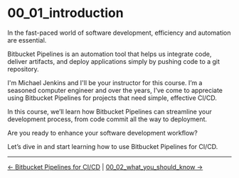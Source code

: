 # 00_01_introduction

In the fast-paced world of software development, efficiency and automation are essential.

Bitbucket Pipelines is an automation tool that helps us integrate code, deliver artifacts, and deploy applications simply by pushing code to a git repository.

I'm Michael Jenkins and I'll be your instructor for this course. I’m a seasoned computer engineer and over the years, I’ve come to appreciate using  Bitbucket Pipelines for projects that need simple, effective CI/CD.

In this course, we’ll learn how Bitbucket Pipelines can streamline your development process, from code commit all the way to deployment.

Are you ready to enhance your software development workflow?

Let’s dive in and start learning how to use Bitbucket Pipelines for CI/CD.

<!-- FooterStart -->
---
[← Bitbucket Pipelines for CI/CD](../../README.md) | [00_02_what_you_should_know →](../00_02_what_you_should_know/README.md)
<!-- FooterEnd -->

